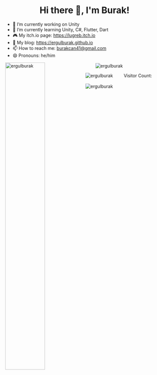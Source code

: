 <h1 align="center">Hi there 👋, I'm Burak!</h1>

- 🔭 I’m currently working on Unity
- 🌱 I’m currently learning Unity, C#, Flutter, Dart
- :video_game: My itch.io page: https://lugreb.itch.io
- 💬 My blog: https://ergulburak.github.io
- 📫 How to reach me: burakcan41@gmail.com
- 😄 Pronouns: he/him

 <p>
   <img align="left" src="https://github-readme-stats.vercel.app/api?username=ergulburak&show_icons=true&theme=github_dark" alt="ergulburak" width="50%"/>
    &nbsp; &nbsp; &nbsp; &nbsp;
   <img align="center" src="https://github-readme-stats.vercel.app/api/top-langs/?username=ergulburak&layout=compact&theme=github_dark" alt="ergulburak"/>
 </p>

<p>
   <img align="left" src="https://spotify-recently-played-readme.vercel.app/api?user=11164240191&count=1" alt="ergulburak" width="%50"/>
</p>

<p>  
 &nbsp; &nbsp; &nbsp; &nbsp;
 Visitor Count:<br><br>
 <img align="center" src="https://profile-counter.glitch.me/ergulburak/count.svg" alt="ergulburak" width="%50"/>
</p>
